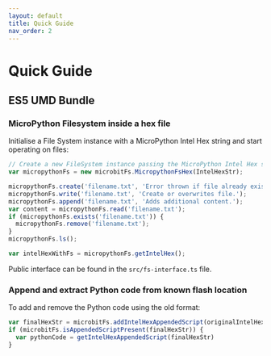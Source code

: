 ```yaml
---
layout: default
title: Quick Guide
nav_order: 2
---
```


# Quick Guide

## ES5 UMD Bundle

### MicroPython Filesystem inside a hex file
Initialise a File System instance with a MicroPython Intel Hex string and start operating on files:

```js
// Create a new FileSystem instance passing the MicroPython Intel Hex string
var micropythonFs = new microbitFs.MicropythonFsHex(IntelHexStr);

micropythonFs.create('filename.txt', 'Error thrown if file already exists.');
micropythonFs.write('filename.txt', 'Create or overwrites file.');
micropythonFs.append('filename.txt', 'Adds additional content.');
var content = micropythonFs.read('filename.txt');
if (micropythonFs.exists('filename.txt')) {
  micropythonFs.remove('filename.txt');
}
micropythonFs.ls();

var intelHexWithFs = micropythonFs.getIntelHex();
```

Public interface can be found in the `src/fs-interface.ts` file.

### Append and extract Python code from known flash location
To add and remove the Python code using the old format:

```js
var finalHexStr = microbitFs.addIntelHexAppendedScript(originalIntelHexStr, 'print("hello world!")');
if (microbitFs.isAppendedScriptPresent(finalHexStr)) {
  var pythonCode = getIntelHexAppendedScript(finalHexStr)
}
```
